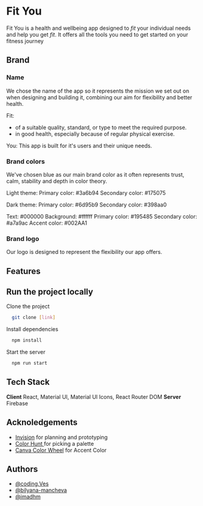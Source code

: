 # Fit You

Fit You is a health and wellbeing app designed to _fit_ your individual needs and help you get _fit_. It offers all the tools you need to get started on your fitness journey

## Brand

### Name

We chose the name of the app so it represents the mission we set out on when designing and building it, combining our aim for flexibility and better health.

Fit:

-   of a suitable quality, standard, or type to meet the required purpose.
-   in good health, especially because of regular physical exercise.

You:
This app is built for it's users and their unique needs.

### Brand colors

We've chosen blue as our main brand color as it often represents trust, calm, stability and depth in color theory.

Light theme:
Primary color: #3a6b94
Secondary color: #175075

Dark theme:
Primary color: #6d95b9
Secondary color: #398aa0

Text: #000000
Background: #ffffff
Primary color: #195485
Secondary color: #a7a9ac
Accent color: #002AA1

### Brand logo

Our logo is designed to represent the flexibility our app offers.

## Features

## Run the project locally

Clone the project

```bash
  git clone [link]
```

Install dependencies

```bash
  npm install
```

Start the server

```bash
  npm run start
```

## Tech Stack

**Client** React, Material UI, Material UI Icons, React Router DOM
**Server** Firebase

## Acknoledgements

-   [Invision](https://studiolucky13.invisionapp.com/freehand/Fitness-Tracker-ZhYg9kXXN) for planning and prototyping
-   [Color Hunt ](https://colorhunt.co/) for picking a palette
-   [Canva Color Wheel](https://www.canva.com/colors/color-wheel/) for Accent Color

## Authors

-   [@coding.Ves](https://gitlab.com/coding.Ves)
-   [@bilyana-mancheva](https://gitlab.com/bilyana-mancheva)
-   [@imadhm](https://gitlab.com/imadhm)
